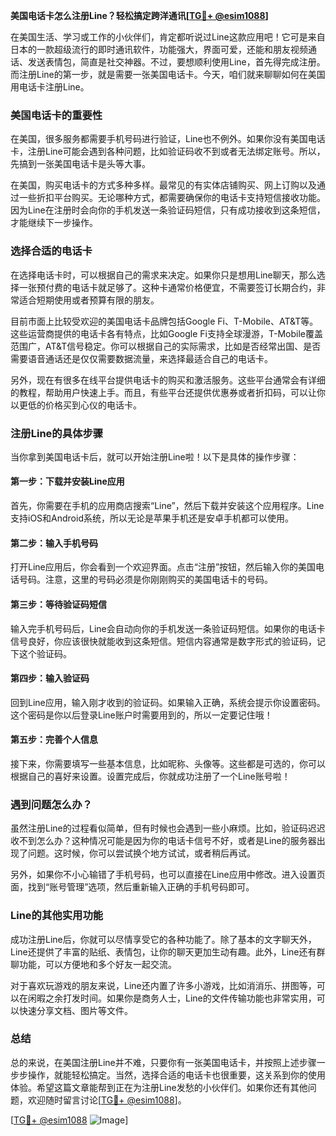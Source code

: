 **美国电话卡怎么注册Line？轻松搞定跨洋通讯[[TG💪+ @esim1088](https://t.me/s/esim1088)]**

在美国生活、学习或工作的小伙伴们，肯定都听说过Line这款应用吧！它可是来自日本的一款超级流行的即时通讯软件，功能强大，界面可爱，还能和朋友视频通话、发送表情包，简直是社交神器。不过，要想顺利使用Line，首先得完成注册。而注册Line的第一步，就是需要一张美国电话卡。今天，咱们就来聊聊如何在美国用电话卡注册Line。

### 美国电话卡的重要性

在美国，很多服务都需要手机号码进行验证，Line也不例外。如果你没有美国电话卡，注册Line可能会遇到各种问题，比如验证码收不到或者无法绑定账号。所以，先搞到一张美国电话卡是头等大事。

在美国，购买电话卡的方式多种多样。最常见的有实体店铺购买、网上订购以及通过一些折扣平台购买。无论哪种方式，都需要确保你的电话卡支持短信接收功能。因为Line在注册时会向你的手机发送一条验证码短信，只有成功接收到这条短信，才能继续下一步操作。

### 选择合适的电话卡

在选择电话卡时，可以根据自己的需求来决定。如果你只是想用Line聊天，那么选择一张预付费的电话卡就足够了。这种卡通常价格便宜，不需要签订长期合约，非常适合短期使用或者预算有限的朋友。

目前市面上比较受欢迎的美国电话卡品牌包括Google Fi、T-Mobile、AT&T等。这些运营商提供的电话卡各有特点，比如Google Fi支持全球漫游，T-Mobile覆盖范围广，AT&T信号稳定。你可以根据自己的实际需求，比如是否经常出国、是否需要语音通话还是仅仅需要数据流量，来选择最适合自己的电话卡。

另外，现在有很多在线平台提供电话卡的购买和激活服务。这些平台通常会有详细的教程，帮助用户快速上手。而且，有些平台还提供优惠券或者折扣码，可以让你以更低的价格买到心仪的电话卡。

### 注册Line的具体步骤

当你拿到美国电话卡后，就可以开始注册Line啦！以下是具体的操作步骤：

#### 第一步：下载并安装Line应用

首先，你需要在手机的应用商店搜索“Line”，然后下载并安装这个应用程序。Line支持iOS和Android系统，所以无论是苹果手机还是安卓手机都可以使用。

#### 第二步：输入手机号码

打开Line应用后，你会看到一个欢迎界面。点击“注册”按钮，然后输入你的美国电话号码。注意，这里的号码必须是你刚刚购买的美国电话卡的号码。

#### 第三步：等待验证码短信

输入完手机号码后，Line会自动向你的手机发送一条验证码短信。如果你的电话卡信号良好，你应该很快就能收到这条短信。短信内容通常是数字形式的验证码，记下这个验证码。

#### 第四步：输入验证码

回到Line应用，输入刚才收到的验证码。如果输入正确，系统会提示你设置密码。这个密码是你以后登录Line账户时需要用到的，所以一定要记住哦！

#### 第五步：完善个人信息

接下来，你需要填写一些基本信息，比如昵称、头像等。这些都是可选的，你可以根据自己的喜好来设置。设置完成后，你就成功注册了一个Line账号啦！

### 遇到问题怎么办？

虽然注册Line的过程看似简单，但有时候也会遇到一些小麻烦。比如，验证码迟迟收不到怎么办？这种情况可能是因为你的电话卡信号不好，或者是Line的服务器出现了问题。这时候，你可以尝试换个地方试试，或者稍后再试。

另外，如果你不小心输错了手机号码，也可以直接在Line应用中修改。进入设置页面，找到“账号管理”选项，然后重新输入正确的手机号码即可。

### Line的其他实用功能

成功注册Line后，你就可以尽情享受它的各种功能了。除了基本的文字聊天外，Line还提供了丰富的贴纸、表情包，让你的聊天更加生动有趣。此外，Line还有群聊功能，可以方便地和多个好友一起交流。

对于喜欢玩游戏的朋友来说，Line还内置了许多小游戏，比如消消乐、拼图等，可以在闲暇之余打发时间。如果你是商务人士，Line的文件传输功能也非常实用，可以快速分享文档、图片等文件。

### 总结

总的来说，在美国注册Line并不难，只要你有一张美国电话卡，并按照上述步骤一步步操作，就能轻松搞定。当然，选择合适的电话卡也很重要，这关系到你的使用体验。希望这篇文章能帮到正在为注册Line发愁的小伙伴们。如果你还有其他问题，欢迎随时留言讨论[[TG💪+ @esim1088](https://t.me/s/esim1088)]。

[[TG💪+ @esim1088](https://t.me/s/esim1088) ![Image](https://i.postimg.cc/4NQfJmqS/Snipaste-2025-05-13-00-14-12.png)]